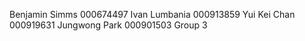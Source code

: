 Benjamin Simms 000674497
Ivan Lumbania 000913859
Yui Kei Chan 000919631
Jungwong Park 000901503
Group 3
